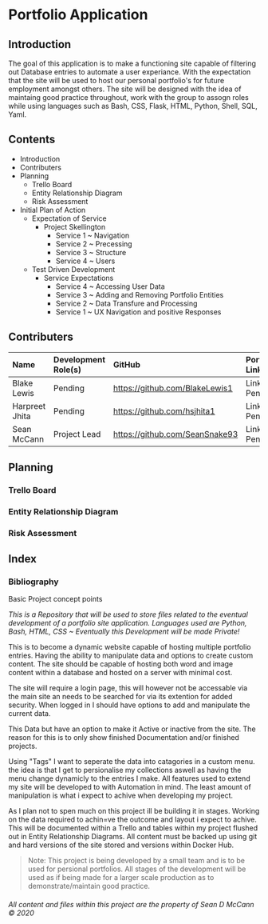 # Portfolio Application

## Introduction

The goal of this application is to make a functioning site capable of filtering out Database entries to automate a user experiance. With the expectation that the site will be used to host our personal portfolio's for future employment amongst others. The site will be designed with the idea of maintaing good practice throughout, work with the group to assogn roles while using languages such as Bash, CSS, Flask, HTML, Python, Shell, SQL, Yaml.

## Contents
* Introduction
* Contributers
* Planning
    * Trello Board
    * Entity Relationship Diagram
    * Risk Assessment
* Initial Plan of Action
    * Expectation of Service
        * Project Skellington
            * Service 1 ~ Navigation
            * Service 2 ~ Precessing
            * Service 3 ~ Structure
            * Service 4 ~ Users
    * Test Driven Development
        * Service Expectations
            * Service 4 ~ Accessing User Data
            * Service 3 ~ Adding and Removing Portfolio Entities
            * Service 2 ~ Data Transfure and Processing
            * Service 1 ~ UX Navigation and positive Responses

## Contributers

| Name           | Development Role(s) | GitHub                         | Portfolio Link |
| :------------- | :------------------ | :----------------------------- | :------------- |
| Blake Lewis    | Pending             | https://github.com/BlakeLewis1 | Link Pending   |
| Harpreet Jhita | Pending             | https://github.com/hsjhita1    | Link Pending   |
| Sean McCann    | Project Lead        | https://github.com/SeanSnake93 | Link Pending   |

## Planning
### Trello Board



### Entity Relationship Diagram
### Risk Assessment

## Index

### Bibliography

Basic Project concept points

*This is a Repository that will be used to store files related to the eventual development of a portfolio site application. Languages used are Python, Bash, HTML, CSS ~ Eventually this Development will be made Private!*


This is to become a dynamic website capable of hosting multiple portfolio entries. Having the ability to manipulate data and options to create custom content. The site should be capable of hosting both word and image content within a database and hosted on a server with minimal cost.

The site will require a login page, this will however not be accessable via the main site an needs to be searched for via its extention for added security. When logged in I should have options to add and manipulate the current data.

This Data but have an option to make it Active or inactive from the site. The reason for this is to only show finished Documentation and/or finished projects.

Using "Tags" I want to seperate the data into catagories in a custom menu. the idea is that I get to persionalise my collections aswell as having the menu change dynamicly to the entries I make. All features used to extend my site will be developed to with Automation in mind. The least amount of manipulation is what i expect to achive when developing my project.

As I plan not to spen much on this project ill be building it in stages. Working on the data required to achin=ve the outcome and layout i expect to achive. This will be documented within a Trello and tables within my project flushed out in Entity Relationship Diagrams. All content must be backed up using git and hard versions of the site stored and versions within Docker Hub. 

> Note: This project is being developed by a small team and is to be used for persional portfolios. All stages of the development will be used as if being made for a larger scale production as to demonstrate/maintain good practice.

###### All content and files within this project are the property of Sean D McCann © 2020